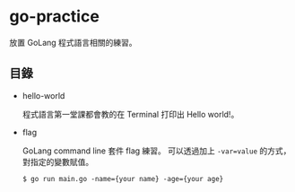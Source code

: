 # go-practice

放置 GoLang 程式語言相關的練習。

## 目錄

- hello-world

    程式語言第一堂課都會教的在 Terminal 打印出 Hello world!。

- flag

    GoLang command line 套件 flag 練習。
    可以透過加上 `-var=value` 的方式，對指定的變數賦值。
    
    ```
    $ go run main.go -name={your name} -age={your age}
    ```
